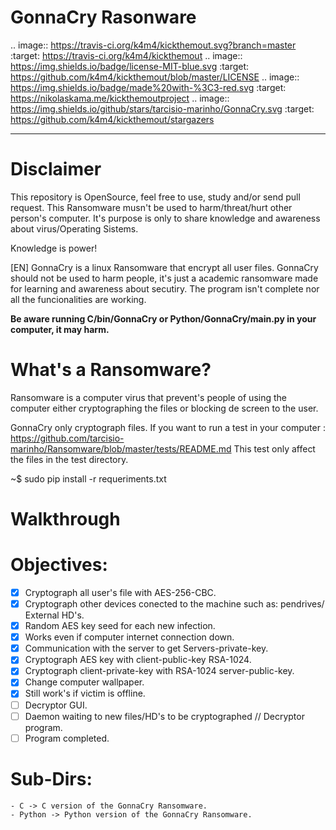 # GonnaCry Rasonware 



.. image:: https://travis-ci.org/k4m4/kickthemout.svg?branch=master
    :target: https://travis-ci.org/k4m4/kickthemout
.. image:: https://img.shields.io/badge/license-MIT-blue.svg
    :target: https://github.com/k4m4/kickthemout/blob/master/LICENSE
.. image:: https://img.shields.io/badge/made%20with-%3C3-red.svg
    :target: https://nikolaskama.me/kickthemoutproject
.. image:: https://img.shields.io/github/stars/tarcisio-marinho/GonnaCry.svg
    :target: https://github.com/k4m4/kickthemout/stargazers
    
-------------

# Disclaimer
This repository is OpenSource, feel free to use, study and/or send pull request.
This Ransomware musn't be used to harm/threat/hurt other person's computer.
It's purpose is only to share knowledge and awareness about virus/Operating Sistems.

Knowledge is power!

[EN] GonnaCry is a linux Ransomware that encrypt all user files.
GonnaCry should not be used to harm people, it's just a academic ransomware made for learning and awareness about secutiry.
The program isn't complete nor all the funcionalities are working.

**Be aware running C/bin/GonnaCry or Python/GonnaCry/main.py in your computer, it may harm.**

# What's a Ransomware?
Ransomware is a computer virus that prevent's people of using the computer either cryptographing the files or blocking de screen to the user.

GonnaCry only cryptograph files.
If you want to run a test in your computer : https://github.com/tarcisio-marinho/Ransomware/blob/master/tests/README.md
This test only affect the files in the test directory.

~$ sudo pip install -r requeriments.txt

# Walkthrough



# Objectives:
- [x] Cryptograph all user's file with AES-256-CBC.
- [x] Cryptograph other devices conected to the machine such as: pendrives/ External HD's.
- [x] Random AES key seed for each new infection.
- [x] Works even if computer internet connection down.
- [x] Communication with the server to get Servers-private-key.
- [x] Cryptograph AES key with client-public-key RSA-1024.
- [x] Cryptograph client-private-key with RSA-1024 server-public-key.
- [x] Change computer wallpaper.
- [x] Still work's if victim is offline.
- [ ] Decryptor GUI.
- [ ] Daemon waiting to new files/HD's to be cryptographed // Decryptor program.
- [ ] Program completed.

# Sub-Dirs:
    - C -> C version of the GonnaCry Ransomware.
    - Python -> Python version of the GonnaCry Ransomware.

